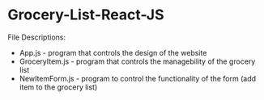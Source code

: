 # Grocery-List-React-JS

File Descriptions:
- App.js - program that controls the design of the website
- GroceryItem.js - program that controls the managebility of the grocery list
- NewItemForm.js - program to control the functionality of the form (add item to the grocery list)

